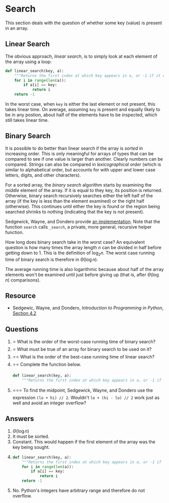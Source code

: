 # Search
This section deals with the question of whether some key (value) is present in an array.

## Linear Search
The obvious approach, *linear search*, is to simply look at each element of the array using a loop:
```python
def linear_search(key, a):
    """Returns the first index at which key appears in a, or -1 if it does not."""
    for i in range(len(a)):
        if a[i] == key:
            return i
    return -1
```

In the worst case, when `key` is either the last element or not present, this takes linear time. On average, assuming `key` is present and equally likely to be in any postion, about half of the elements have to be inspected, which still takes linear time.

## Binary Search
It is possible to do better than linear search if the array is *sorted* in increasing order. This is only meaningful for arrays of types that can be compared to see if one value is larger than another. Clearly numbers can be compared. Strings can also be compared in *lexicographical order* (which is similar to alphabetical order, but accounts for with upper and lower case letters, digits, and other characters).

For a sorted array, the *binary search* algorithm starts by examining the *middle* element of the array. If it is equal to they key, its position is returned. Otherwise, binary search recursively searches either the left half of the array (if the key is less than the element examined) or the right half (otherwise). This continues until either the key is found or the region being searched shrinks to nothing (indicating that the key is not present).

Sedgewick, Wayne, and Dondero provide [an implementation](https://introcs.cs.princeton.edu/python/42sort/binarysearch.py.html). Note that the function `search` calls `_search`, a private, more general, recursive helper function.

How long does binary search take in the worst case? An equivalent question is how many times the array length $n$ can be divided in half before getting down to 1. This is the definition of $\log_2 n$. The worst case running time of binary search is therefore in $\Theta(\log n)$.

The average running time is also logarithmic because about half of the array elements won't be examined until just before giving up (that is, after $\Theta(\log n)$ comparisons).

## Resource
- Sedgewic, Wayne, and Dondero, *Introduction to Programming in Python*, [Section 4.2](https://introcs.cs.princeton.edu/python/42sort/)

## Questions
1. :star: What is the order of the worst-case running time of binary search?
1. :star: What must be true of an array for binary search to be used on it?
1. :star::star: What is the order of the best-case running time of linear search?
1. :star::star: Complete the function below.
    ```python
    def linear_search(key, a):
        """Returns the first index at which key appears in a, or -1 if it does not."""
    ```
1. :star::star::star: To find the midpoint, Sedgewick, Wayne, and Dondero use the expression `(lo + hi) // 2`. Wouldn't `lo + (hi - lo) // 2` work just as well and avoid an integer overflow?

## Answers
1. $\Theta(\log n)$
1. It must be sorted.
1. Constant. This would happen if the first element of the array was the key being sought.
1.
    ```python
    def linear_search(key, a):
        """Returns the first index at which key appears in a, or -1 if it does not."""
        for i in range(len(a)):
            if a[i] == key:
                return i
        return -1
    ```
1. No. Python's integers have arbitrary range and therefore do not overflow.
